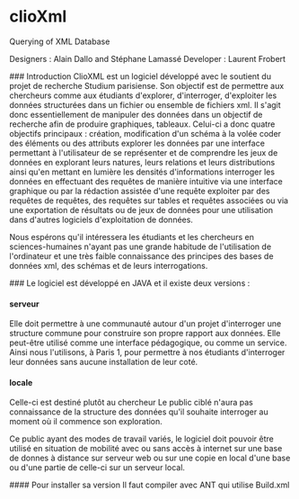 # clioXml
Querying of XML Database 

Designers : Alain Dallo and Stéphane Lamassé 
Developer : Laurent Frobert

### Introduction
ClioXML est un logiciel développé avec le soutient du projet de recherche Studium parisiense. Son objectif est de permettre aux chercheurs comme aux étudiants d'explorer, d'interroger, d'exploiter les données structurées dans un fichier ou ensemble de fichiers xml. 
Il s'agit donc essentiellement de manipuler des données dans un objectif de recherche afin de produire graphiques, tableaux. 
	Celui-ci a donc quatre objectifs principaux :
création, modification d'un schéma à la volée
coder des éléments ou des attributs 
explorer les données par une interface permettant à l'utilisateur de se représenter et de comprendre les jeux de données en explorant leurs natures, leurs relations et leurs distributions ainsi qu'en mettant en lumière les densités d'informations
interroger les données en effectuant des requêtes de manière intuitive via une interface graphique ou par la rédaction assistée d'une requête exploiter par des requêtes de requêtes, des requêtes sur tables et requêtes associées ou via une exportation de résultats ou de jeux de données pour une utilisation dans d'autres logiciels d'exploitation de données.

Nous espérons qu'il intéressera les étudiants et les chercheurs en sciences-humaines n'ayant pas une grande habitude de l'utilisation de l'ordinateur et une très faible connaissance des principes des bases de données xml, des schémas et de leurs interrogations.

### Le logiciel est développé en JAVA et il existe deux versions : 
#### serveur
Elle doit permettre à  une communauté autour d'un projet d'interroger une structure commune pour construire son propre rapport aux données. Elle peut-être utilisé comme une interface pédagogique, ou comme un service.  Ainsi nous l'utilisons, à Paris 1, pour permettre à nos étudiants d'interroger leur données sans aucune installation de leur coté. 
#### locale
Celle-ci est destiné plutôt au chercheur 
 Le public ciblé n'aura pas connaissance de la structure des données qu'il souhaite interroger au moment où il commence son exploration.
 
Ce public ayant des modes de travail variés, le logiciel doit pouvoir être utilisé en situation de mobilité avec ou sans accès à internet sur une base de donnes à distance sur serveur web ou sur une copie en local d'une base ou d'une partie de celle-ci sur un serveur local.


#### Pour installer sa version 
Il faut compiler avec ANT  qui utilise Build.xml 
